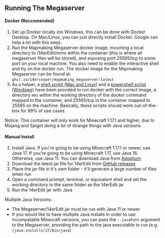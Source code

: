 ## Running The Megaserver

#### Docker (Reccomended)

1) Set up Docker locally (on Windows, this can be done with Docker Desktop. On Mac/Linux, you can just directly install Docker. Google can help a lot with this step).
2) Run the Mapmaking Megaserver docker image, mounting a local directory to /14erEdit/mms within the container (this is where all megaserver files will be stored), and exposing port 25565/tcp to some port on your local machine. You also need to enable the interactive shell and tty on the docker run. The docker image for the Mapmaking Megaserver can be found at: `ghcr.io/14ercooper/mapmaking_megaserver:latest`
3) As a helper, a [shell script (Mac and Linux)](https://github.com/14ercooper/14erEdit/blob/master/docker-run.sh) and a [powershell script (Windows)](https://github.com/14ercooper/14erEdit/blob/master/docker-run.ps1) have been provided to run docker with the correct image, a directory `mms` within the working directory of the docker command mapped to the container, and 25565/tcp in the container mapped to 25565 on the machine. Basically, these scripts should work out-of-the-box for 99% of use cases.

Notice: This container will only work for Minecraft 1.17.1 and higher, due to Mojang and Spigot doing a lot of strange things with Java versions.

#### Manual Install

1) Install Java. If you're going to be using Minecraft  1.17.1 or newer, use Java 17. If you're going to be using Minecraft 1.17, use Java 16. Otherwise, use Java 11. You can download Java from [Adoptium](https://adoptium.net/)
2) Download the latest jar file for 14erEdit from [GitHub releases](https://github.com/14ercooper/14erEdit/releases)
3) Place the jar file in it's own folder - it'll generate a large number of files when run
4) Open a command prompt, terminal, or equivalent shell and set the working directory to the same folder as the 14erEdit jar
5) Run the 14erEdit jar with Java

Multiple Java Versions:
- The Megaserver/14erEdit jar must be run with Java 11 or newer
- If you would like to have multiple Java installs in order to use incompatable Minecraft versions, you can pass the `--javaPath` argument to the Megaserver, providing the path to the java executable to run (e.g. `/java-installs/17/bin/java`)
